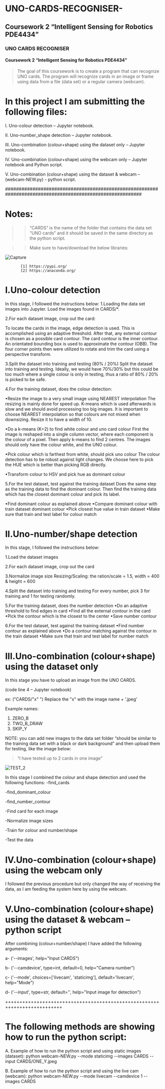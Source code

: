 # UNO-CARDS-RECOGNISER-

## Coursework 2 “Intelligent Sensing for Robotics PDE4434”

### UNO CARDS RECOGNISER 

#### Coursework 2 “Intelligent Sensing for Robotics PDE4434”

>The goal of this coursework is to create a program that can recognize UNO cards. The program will recognize cards in an image or frame using data from a file (data set) or a regular camera (webcam).

# In this project I am submitting the following files:

I. Uno-colour detection – Jupyter notebook.

II.	Uno-number_shape detection – Jupyter notebook.

III.	Uno-combination (colour+shape) using the dataset only – Jupyter notebook.

IV.	Uno-combination (colour+shape) using the webcam only – Jupyter notebook and Python script.

V.	Uno-combination (colour+shape) using the dataset & webcam – (webcam-NEW.py) - python script. 

##########################################################################################################

# Notes:

>> “CARDS” is the name of the folder that contains the data set “UNO cards” and it should be saved in the same directory as the python script.

>> Make sure to have/download the below libraries:

![Capture](https://user-images.githubusercontent.com/86204632/167649214-ac011f0e-13b2-420b-9cf4-acfbb0fcc120.PNG)

           
           
           [1] https://pypi.org/
           [2] https://anaconda.org/


# I.Uno-colour detection
In this stage, I followed the instructions below:
1.Loading the data set images into Jupyter.
Load the images found in CARDS/*. 

2.For each dataset image, crop out the card:

To locate the cards in the image, edge detection is used. 
This is accomplished using an adaptive threshold. 
After that, any external contour is chosen as a possible card contour. 
The card contour is the inner contour.
An orientated bounding box is used to approximate the contour (OBB). 
The four corner points then were utilized to rotate and trim the card using a perspective transform.

3.Split the dataset into training and testing (80% / 20%)
Split the dataset into training and testing. Ideally, we would have 70%/30% but this could be too much where a single colour is only in testing, thus a ratio of 80% / 20% is picked to be safe.

4.For the training dataset, does the colour detection:

•Resize the image to a very small image using NEAREST interpolation
The resizing is mainly done for speed up. K-means which is used afterwards is slow and we should avoid processing too big images. 
It is important to choose NEAREST interpolation so that colours are not mixed when downsizing. Resize it to have a width of 10.

•Do a k-means (K=2) to find white colour and uno card colour
First the image is reshaped into a single column vector, where each component is the colour of a pixel. Then apply k-means to find 2 centres. The images should only have the colour white, and the UNO colour.

•Pick colour which is farthest from white, should pick uno colour
The colour detection has to be robust against light changes. 
We choose here to pick the HUE which is better than picking RGB directly.

•Transform colour to HSV and pick hue as dominant colour

5.For the test dataset, test against the training dataset
Does the same step as the training data to find the dominant colour. 
Then find the training data which has the closest dominant colour and pick its label.

•Find dominant colour as explained above
•Compare dominant colour with train dataset dominant colour
•Pick closest hue value in train dataset
•Make sure that train and test label for colour match

# II.Uno-number/shape detection
In this stage, I followed the instructions below:

1.Load the dataset images

2.For each dataset image, crop out the card

3.Normalize image size
Resizing/Scaling: the ration/scale = 1.5, width = 400 & height = 600

4.Split the dataset into training and testing
For every number, pick 3 for training and 1 for testing randomly.

5.For the training dataset, does the number detection
•Do an adaptive threshold to find edges in card
•Find all the external contour in the card
•Pick the contour which is the closest to the center
•Save number contour

6.For the test dataset, test against the training dataset
•Find number contour as explained above
•Do a contour matching against the contour in the train dataset
•Make sure that train and test label for number match



# III.Uno-combination (colour+shape) using the dataset only

In this stage you have to upload an image from the UNO CARDS.

(code line 4 – Jupyter notebook)

ex: ("CARDS/"x" ") Replace the "x" with the image name + '.jpeg'

Example names:
1)   ZERO_B
2)   TWO_B_DRAW
3)   SKIP_Y



NOTE: you can add new images to the data set folder “should be similar to the training data set with a black or dark background” and then upload them for testing, like the image below:

>“I have tested up to 2 cards in one image”


![TEST_2](https://user-images.githubusercontent.com/86204632/167647564-e53b8366-97a2-4008-b287-0fc4c2e83039.jpg)




 
In this stage I combined the colour and shape detection and used the following functions:
-find_cards

-find_dominant_colour

-find_number_contour

-Find card for each image

-Normalize image sizes

-Train for colour and number/shape

-Test the data


# IV.Uno-combination (colour+shape) using the webcam only
I followed the previous procedure but only changed the way of receiving the data, as I am feeding the system here by using the webcam. 


# V.Uno-combination (colour+shape) using the dataset & webcam – python script

After combining (colour+number/shape) I have added the following arguments:

a- ('--images', help="Input CARDS")

b- ('--camdevice', type=int, default=0, help="Camera number")

c- ('--mode', choices=['livecam', 'staticimg'], default='livecam', help="Mode")

d- ('--input', type=str, default='', help="Input image for detection")

++++++++++++++++++++++++++++++++++++++++++++++++++++++++++++++++++++++++++

# The following methods are showing how to run the python script: 

A. Example of how to run the python script and using static images (dataset):
python webcam-NEW.py --mode staticimg --images CARDS --input CARDS/ONE_Y.jpeg

B. Example of how to run the python script and using the live cam (webcam):
python webcam-NEW.py --mode livecam --camdevice 1 --images CARDS
